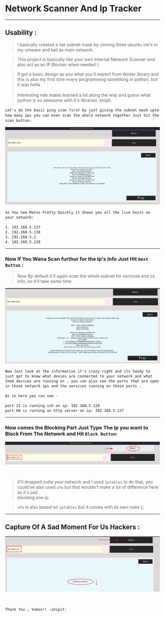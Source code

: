# Network Scanner And Ip Tracker<br />

---------------
## Usability : <br />

> I basically created a nat subnet mask by cloning three ubuntu vm's in my vmware and kali as main network.<br />

> This project is basically like your own Internal Network Scanner and also act as an IP Blocker when needed (:<br />

> It got a basic design as you what you'll expect from tkinter library and this is also my first time every programming something in python, but it was hella<br />        
  interesting ride mates learned a lot along the way and guess what python is so awesome with it's libraries :shipit: <br />

`Let's do the basic ping scan first by just giving the subnet mask upto how many ips you can even scan the whole network together Just hit the scan button: `<br/>

![image](pingScan.png)

```
as You See Mates Pretty Quickly it Shows you all the live hosts on your network: 

1. 192.168.5.137
2. 192.168.5.138
3. 192.168.5.2
4. 192.168.5.128
```
---------------

### Now If You Wana Scan furthur for the Ip's Info Just Hit `Next Button` : <br />

> Now By default it'll again scan the whole subnet for services and os info, so it'll take some time <br />

![image](serviceScan.png)

```
Now Just look at the information it's crazy right and its handy to just get to know what devies are connected to your network and what them devices are running on , you can also see the ports that are open in those network ips and the services running on those ports .

As in here you can see -

port 22 is running ssh on ip: 192.168.5.128
port 80 is running an http server on ip: 192.168.5.137
```
---------------

### Now comes the Blocking Part Just Type The Ip you want to Block From The Network and Hit `Block Button`: <br />

![image](block.png)

<br />

> It'll dropped outta your network and i used `iptables` to do that, you could've also used `ufw` but that wouldn't make a lot of difference here as it's just<br/>
  blocking one ip.

> `ufw` is also based on `iptables` but it comes with its own rules (;<br />

---------------
## Capture Of A Sad Moment For Us Hackers : <br />

![image](Blocked.png)



<br/>

`Thank You , Vamos!! :shipit:`
